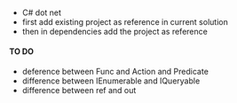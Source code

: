 #### 

- C# dot net
- first add existing project as reference in current solution
- then in dependencies add the project as reference

#### TO DO

- deference between Func and Action and Predicate
- difference between IEnumerable and IQueryable
- difference between ref and out
